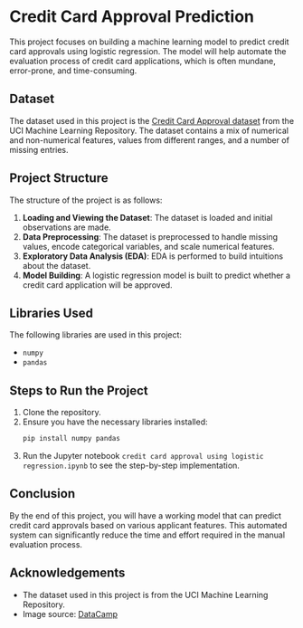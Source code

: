 # Credit Card Approval Prediction

This project focuses on building a machine learning model to predict credit card approvals using logistic regression. The model will help automate the evaluation process of credit card applications, which is often mundane, error-prone, and time-consuming.

## Dataset

The dataset used in this project is the [Credit Card Approval dataset](http://archive.ics.uci.edu/ml/datasets/credit+approval) from the UCI Machine Learning Repository. The dataset contains a mix of numerical and non-numerical features, values from different ranges, and a number of missing entries.

## Project Structure

The structure of the project is as follows:

1. **Loading and Viewing the Dataset**: The dataset is loaded and initial observations are made.
2. **Data Preprocessing**: The dataset is preprocessed to handle missing values, encode categorical variables, and scale numerical features.
3. **Exploratory Data Analysis (EDA)**: EDA is performed to build intuitions about the dataset.
4. **Model Building**: A logistic regression model is built to predict whether a credit card application will be approved.

## Libraries Used

The following libraries are used in this project:

- `numpy`
- `pandas`

## Steps to Run the Project

1. Clone the repository.
2. Ensure you have the necessary libraries installed:
    ```sh
    pip install numpy pandas
    ```
3. Run the Jupyter notebook `credit card approval using logistic regression.ipynb` to see the step-by-step implementation.

## Conclusion

By the end of this project, you will have a working model that can predict credit card approvals based on various applicant features. This automated system can significantly reduce the time and effort required in the manual evaluation process.

## Acknowledgements

- The dataset used in this project is from the UCI Machine Learning Repository.
- Image source: [DataCamp](https://assets.datacamp.com/production/project_558/img/credit_card.jpg)

